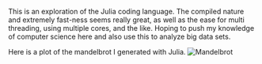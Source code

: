 This is an exploration of the Julia coding language. The compiled nature and extremely fast-ness seems really great, as well as the ease for multi threading, using multiple cores, and the like. Hoping to push my knowledge of computer science here and also use this to analyze big data sets.

Here is a plot of the mandelbrot I generated with Julia.
![Mandelbrot](https://github.com/fernancode/Julia/no_thread.PNG)
